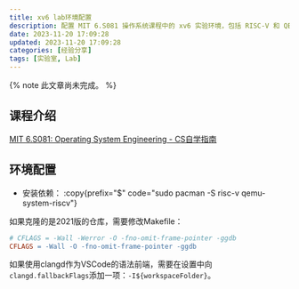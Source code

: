 ```yaml
---
title: xv6 lab环境配置
description: 配置 MIT 6.S081 操作系统课程中的 xv6 实验环境，包括 RISC-V 和 QEMU 安装，调整 Makefile 编译选项，以及 VSCode 和 clangd 相关设置。
date: 2023-11-20 17:09:28
updated: 2023-11-20 17:09:28
categories: [经验分享]
tags: [实验室, Lab]
---
```


{% note 此文章尚未完成。 %}

## 课程介绍

[MIT 6.S081: Operating System Engineering - CS自学指南](https://csdiy.wiki/%E6%93%8D%E4%BD%9C%E7%B3%BB%E7%BB%9F/MIT6.S081/)

## 环境配置

- 安装依赖：
  :copy{prefix="$" code="sudo pacman -S risc-v qemu-system-riscv"}

如果克隆的是2021版的仓库，需要修改Makefile：

```makefile [Makefile]
# CFLAGS = -Wall -Werror -O -fno-omit-frame-pointer -ggdb
CFLAGS = -Wall -O -fno-omit-frame-pointer -ggdb
```

如果使用clangd作为VSCode的语法前端，需要在设置中向`clangd.fallbackFlags`添加一项：`-I${workspaceFolder}`。

